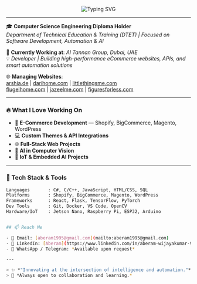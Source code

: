 <p align="center">
  <img src="https://readme-typing-svg.demolab.com?font=Fira+Code&weight=700&size=32&duration=4000&pause=1000&color=AF56F7&center=true&vCenter=true&multiline=true&width=1000&lines=Hi+%F0%9F%91%8B+I'm+Aberam+Wijayakumar;E-Commerce+Developer+%7C+AI+Explorer+%7C+Problem+Solver" alt="Typing SVG" />
</p>

---

🎓 **Computer Science Engineering Diploma Holder**  
*Department of Technical Education & Training (DTET) | Focused on Software Development, Automation & AI*

💼 **Currently Working at**: *Al Tannan Group, Dubai, UAE*  
💡 *Developer | Building high-performance eCommerce websites, APIs, and smart automation solutions*

🌐 **Managing Websites**:  
[arshia.de](https://arshia.de/) | [darihome.com](https://darihome.com/) | [littlethingsme.com](https://littlethingsme.com/)  
[flugelhome.com](https://flugelhome.com/) | [jazeelme.com](https://jazeelme.com/) | [figuresforless.com](https://figuresforless.com/)

---

### 🔥 What I Love Working On
- 🛒 **E-Commerce Development** — Shopify, BigCommerce, Magento, WordPress  
- 💻 **Custom Themes & API Integrations**  
- 🌐 **Full-Stack Web Projects**  
- 🧠 **AI in Computer Vision**  
- 📡 **IoT & Embedded AI Projects**

---

### 🚀 Tech Stack & Tools

```bash
Languages       : C#, C/C++, JavaScript, HTML/CSS, SQL  
Platforms       : Shopify, BigCommerce, Magento, WordPress  
Frameworks      : React, Flask, TensorFlow, PyTorch  
Dev Tools       : Git, Docker, VS Code, OpenCV  
Hardware/IoT    : Jetson Nano, Raspberry Pi, ESP32, Arduino


## 📫 Reach Me

- 📧 Email: [aberam1995@gmail.com](mailto:aberam1995@gmail.com)  
- 💼 LinkedIn: [Aberam](https://www.linkedin.com/in/aberam-wijayakumar-9173b262/)    
- 💬 WhatsApp / Telegram: *Available upon request*

---

> ✨ *"Innovating at the intersection of intelligence and automation."*  
> 💙 *Always open to collaboration and learning.*
